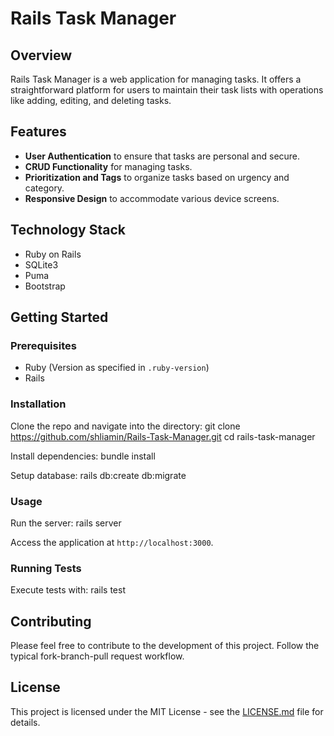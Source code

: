 # Rails Task Manager

## Overview
Rails Task Manager is a web application for managing tasks. It offers a straightforward platform for users to maintain their task lists with operations like adding, editing, and deleting tasks.

## Features
- **User Authentication** to ensure that tasks are personal and secure.
- **CRUD Functionality** for managing tasks.
- **Prioritization and Tags** to organize tasks based on urgency and category.
- **Responsive Design** to accommodate various device screens.

## Technology Stack
- Ruby on Rails
- SQLite3
- Puma
- Bootstrap

## Getting Started

### Prerequisites
- Ruby (Version as specified in `.ruby-version`)
- Rails

### Installation
Clone the repo and navigate into the directory:
git clone https://github.com/shliamin/Rails-Task-Manager.git
cd rails-task-manager

Install dependencies:
bundle install

Setup database:
rails db:create db:migrate

### Usage
Run the server:
rails server

Access the application at `http://localhost:3000`.

### Running Tests
Execute tests with:
rails test

## Contributing
Please feel free to contribute to the development of this project. Follow the typical fork-branch-pull request workflow.

## License
This project is licensed under the MIT License - see the [LICENSE.md](LICENSE.md) file for details.








